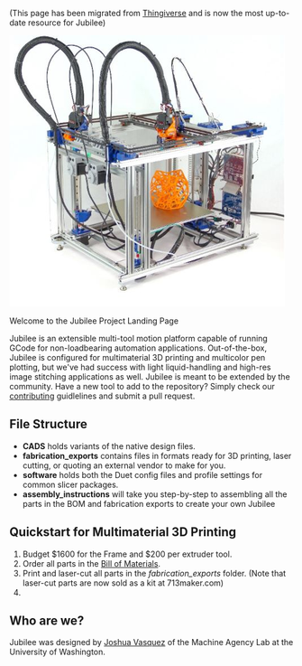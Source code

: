 (This page has been migrated from [Thingiverse](https://www.thingiverse.com/thing:3843001) and is now the most up-to-date resource for Jubilee)

![Jubilee](/pics/jubilee-professional-headshot-brightened.jpg)

Welcome to the Jubilee Project Landing Page

Jubilee is an extensible multi-tool motion platform capable of running GCode for non-loadbearing automation applications.
Out-of-the-box, Jubilee is configured for multimaterial 3D printing and multicolor pen plotting, but we've had success with light liquid-handling and high-res image stitching applications as well.
Jubilee is meant to be extended by the community. Have a new tool to add to the repository? Simply check our [contributing]() guidlelines and submit a pull request.

## File Structure

* **CADS** holds variants of the native design files.
* **fabrication_exports** contains files in formats ready for 3D printing, laser cutting, or quoting an external vendor to make for you.
* **software** holds both the Duet config files and profile settings for common slicer packages.
* **assembly_instructions** will take you step-by-step to assembling all the parts in the BOM and fabrication exports to create your own Jubilee

## Quickstart for Multimaterial 3D Printing
1. Budget $1600 for the Frame and $200 per extruder tool.
1. Order all parts in the [Bill of Materials](https://docs.google.com/spreadsheets/d/1gq5yLxlfPtb3yrGsuXR_ZLhAFGB77CzGvfcWYyYIvT4/edit#gid=0).
1. Print and laser-cut all parts in the *fabrication_exports* folder. (Note that laser-cut parts are now sold as a kit at 713maker.com)
1. 


## Who are we?
Jubilee was designed by [Joshua Vasquez](http://www.doublejumpelectric.com/) of the Machine Agency Lab at the University of Washington.
